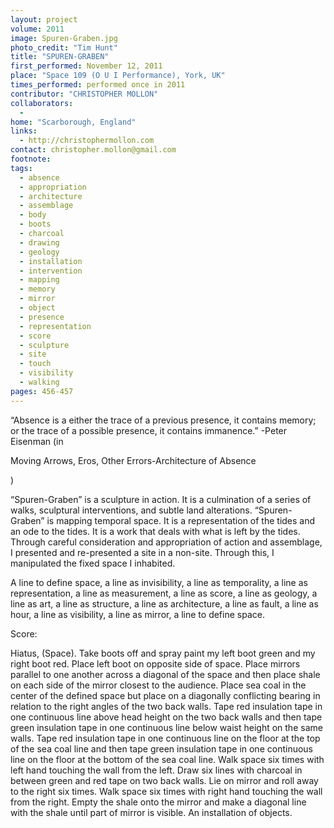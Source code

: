 ```yaml
---
layout: project
volume: 2011
image: Spuren-Graben.jpg
photo_credit: "Tim Hunt"
title: "SPUREN-GRABEN"
first_performed: November 12, 2011
place: "Space 109 (O U I Performance), York, UK"
times_performed: performed once in 2011
contributor: "CHRISTOPHER MOLLON"
collaborators: 
  - 
home: "Scarborough, England"
links: 
  - http://christophermollon.com
contact: christopher.mollon@gmail.com
footnote: 
tags: 
  - absence
  - appropriation
  - architecture
  - assemblage
  - body
  - boots
  - charcoal
  - drawing
  - geology
  - installation
  - intervention
  - mapping
  - memory
  - mirror
  - object
  - presence
  - representation
  - score
  - sculpture
  - site
  - touch
  - visibility
  - walking
pages: 456-457
---
```


“Absence is a either the trace of a previous presence, it contains memory; or the trace of a possible presence, it contains immanence.” -Peter Eisenman (in 

Moving Arrows, Eros, Other Errors­-Architecture of Absence

) 

“Spuren-Graben” is a sculpture in action. It is a culmination of a series of walks, sculptural interventions, and subtle land alterations. “Spuren-Graben” is mapping temporal space. It is a representation of the tides and an ode to the tides. It is a work that deals with what is left by the tides. Through careful consideration and appropriation of action and assemblage, I presented and re-presented a site in a non-site. Through this, I manipulated the fixed space I inhabited. 

A line to define space, a line as invisibility, a line as temporality, a line as representation, a line as measurement, a line as score, a line as geology, a line as art, a line as structure, a line as architecture, a line as fault, a line as hour, a line as visibility, a line as mirror, a line to define space. 

Score: 

Hiatus, (Space). Take boots off and spray paint my left boot green and my right boot red. Place left boot on opposite side of space. Place mirrors parallel to one another across a diagonal of the space and then place shale on each side of the mirror closest to the audience. Place sea coal in the center of the defined space but place on a diagonally conflicting bearing in relation to the right angles of the two back walls. Tape red insulation tape in one continuous line above head height on the two back walls and then tape green insulation tape in one continuous line below waist height on the same walls. Tape red insulation tape in one continuous line on the floor at the top of the sea coal line and then tape green insulation tape in one continuous line on the floor at the bottom of the sea coal line. Walk space six times with left hand touching the wall from the left. Draw six lines with charcoal in between green and red tape on two back walls. Lie on mirror and roll away to the right six times. Walk space six times with right hand touching the wall from the right. Empty the shale onto the mirror and make a diagonal line with the shale until part of mirror is visible. An installation of objects.  
